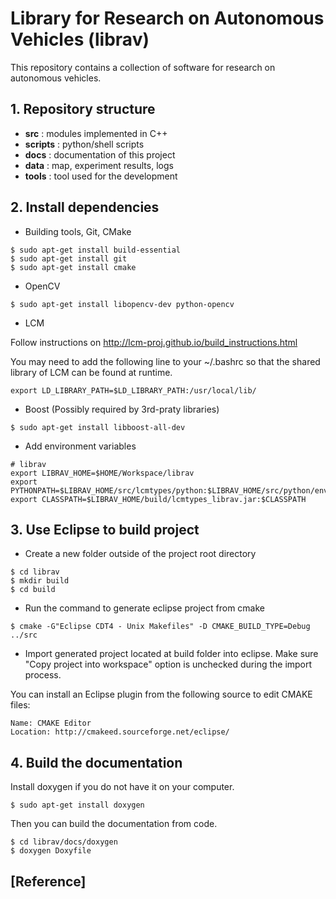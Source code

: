 # Library for Research on Autonomous Vehicles (librav)

This repository contains a collection of software for research on autonomous vehicles.

## 1. Repository structure

* **src** : modules implemented in C++
* **scripts** : python/shell scripts
* **docs** : documentation of this project
* **data** : map, experiment results, logs
* **tools** : tool used for the development

## 2. Install dependencies

* Building tools, Git, CMake
```
$ sudo apt-get install build-essential
$ sudo apt-get install git
$ sudo apt-get install cmake
```

* OpenCV
```
$ sudo apt-get install libopencv-dev python-opencv
```

* LCM

Follow instructions on http://lcm-proj.github.io/build_instructions.html

You may need to add the following line to your ~/.bashrc so that the shared library of LCM can be found at runtime.

```
export LD_LIBRARY_PATH=$LD_LIBRARY_PATH:/usr/local/lib/
```

* Boost (Possibly required by 3rd-praty libraries)

```
$ sudo apt-get install libboost-all-dev
```

* Add environment variables
```
# librav
export LIBRAV_HOME=$HOME/Workspace/librav
export PYTHONPATH=$LIBRAV_HOME/src/lcmtypes/python:$LIBRAV_HOME/src/python/envsim:$PYTHONPATH
export CLASSPATH=$LIBRAV_HOME/build/lcmtypes_librav.jar:$CLASSPATH
```

## 3. Use Eclipse to build project

* Create a new folder outside of the project root directory

```
$ cd librav
$ mkdir build
$ cd build
```

* Run the command to generate eclipse project from cmake

```
$ cmake -G"Eclipse CDT4 - Unix Makefiles" -D CMAKE_BUILD_TYPE=Debug ../src
```
* Import generated project located at build folder into eclipse. Make sure "Copy project into workspace" option is unchecked during the import process.

You can install an Eclipse plugin from the following source to edit CMAKE files:

```
Name: CMAKE Editor
Location: http://cmakeed.sourceforge.net/eclipse/
```

## 4. Build the documentation

Install doxygen if you do not have it on your computer.
```
$ sudo apt-get install doxygen
```

Then you can build the documentation from code.

```
$ cd librav/docs/doxygen
$ doxygen Doxyfile
```

## [Reference]
